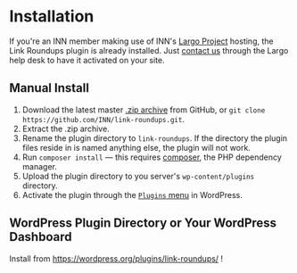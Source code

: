 # Installation

If you're an INN member making use of INN's [Largo Project](https://largoproject.org) hosting, the Link Roundups plugin is already installed. Just [contact us](http://jira.inn.org/servicedesk/customer/portal/4) through the Largo help desk to have it activated on your site.

## Manual Install

1. Download the latest master [.zip archive](https://github.com/INN/link-roundups/archive/master.zip) from GitHub, or `git clone https://github.com/INN/link-roundups.git`.
2. Extract the .zip archive. 
3. Rename the plugin directory to `link-roundups`. If the directory the plugin files reside in is named anything else, the plugin will not work.
4. Run `composer install` &mdash; this requires [composer](https://getcomposer.org/), the PHP dependency manager.
4. Upload the plugin directory to you server's `wp-content/plugins` directory.
5. Activate the plugin through the [`Plugins` menu](https://codex.wordpress.org/Plugins_Screen) in WordPress.

## WordPress Plugin Directory or Your WordPress Dashboard

Install from https://wordpress.org/plugins/link-roundups/ !
